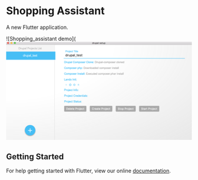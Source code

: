 # Shopping Assistant

A new Flutter application.

![Shopping_assistant demo](![LalaBox demo](https://github.com/albu-vlad/lalabox/blob/master/Demo/Demo.png)

## Getting Started

For help getting started with Flutter, view our online
[documentation](https://flutter.io/).
